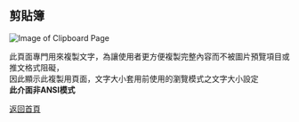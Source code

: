 ## 剪貼簿

![Image of Clipboard Page](../v1/images/clipboard_page.png) 

此頁面專門用來複製文字，為讓使用者更方便複製完整內容而不被圖片預覽項目或推文格式阻礙，  
因此顯示此複製用頁面，文字大小套用前使用的瀏覽模式之文字大小設定  
**此介面非ANSI模式**  
  
[返回首頁](https://kimieno.github.io/android.pitt) 
